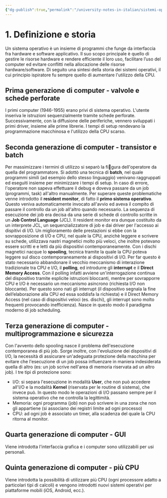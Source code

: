 ```yaml
---
{"dg-publish":true,"permalink":"/university-notes-in-italian/sistemi-operativi/1-definizione-e-storia/"}
---
```


# 1. Definizione e storia
Un sistema operativo è un insieme di programmi che funge da interfaccia fra hardware e software applicativo. Il suo scopo principale è quello di gestire le risorse hardware e rendere efficiente il loro uso, facilitare l’uso del computer ed evitare conflitti nella allocazione delle risorse hardware/software.
Di seguito una sintesi della storia dei sistemi operativi, il cui principio ispiratore fu sempre quello di aumentare l'utilizzo della CPU.

## Prima generazione di computer - valvole e schede perforate
I primi computer (1946-1955) erano privi di sistema operativo. L'utente inseriva le istruzioni sequenzialmente tramite schede perforate. Successivamente, con la diffusione delle periferiche, vennero sviluppati i primi driver, insieme alle prime librerie. I tempi di setup rendevano la programmazione macchinosa e l'utilizzo della CPU scarso.

## Seconda generazione di computer - transistor e batch
Per massimizzare i termini di utilizzo si separò la figura dell'operatore da quella del programmatore. Si adottò una tecnica di **batch**, nel quale programmi simili (ad esempio dello stesso linguaggio) venivano raggruppati ed eseguiti insieme per minimizzare i tempi di setup. In caso di errore, l'operatore non sapeva effettuare il debug e doveva passare da un job (programmi, task) all'altro manualmente. Per superare queste problematiche venne introdotto il **resident monitor**, di fatto il
**primo sistema operativo**. Questo veniva automaticamente invocato all'avvio ed aveva il compito di passare il controllo da un job all'altro quando necessario. La sequenza di esecuzione dei job era decisa da una serie di schede di controllo scritte in un **Job Control Language** (JCL). Il resident monitor era dunque costituito da un interprete JCL, un sequenzializzatore di job e dai driver per l'accesso ai dispitivi di I/O. Un miglioramento delle prestazioni si ebbe con la sovrapposizione di
I/O e CPU, nel quale la CPU, anzichè leggere e scrivere su schede, utilizzava nastri magnetici molto più veloci, che inoltre potevano essere scritti e e letti da più dispositivi contemporaneamente. Con i dischi magnetici nacque lo **spooling**, tecnica tramite la quale la CPU poteva leggere sul disco contemporaneamente ai dispositivi di I/O. Per far questo è stato necessario abbandonare il vecchio meccanismo di interazione tradizionale tra CPU e I/O, il **polling**, ed introdurre gli **interrupt** e il **Direct Memory Access**. Con il polling infatti avviene un'interrogazione continua del dispositivo tramite esplicite istruzioni bloccanti, mentre per sovrapporre CPU e I/O è necessario un meccanismo asincrono (richiesta I/O non bloccante). Per questo sono nati gli interrupt (il dispositivo segnala la fine dell’elaborazione alla CPU ed essa soddisfa la richiesta) e il Direct Memory Access (nel caso di dispositivi veloci (es. dischi), gli interrupt sono molto frequenti provocando inefficienza). Nasce in questo modo il paradigma moderno di job scheduling.

## Terza generazione di computer - multiprogrammazione e sicurezza
Con l'avvento dello spooling nasce il problema dell'esecuzione contemporanea di più job. Sorge inoltre, con l'evoluzione dei dispositivi di I/O, la necessità
di assicurare un'adeguata protezione della macchina per evitare che l'esecuzione di un job possa influenzare in maniera indesiderata quella di altro (es: un job scrive nell'area di memoria riservata ad un altro job). I tre tipi di protezione sono:
- I/O: si separa l'esecuzione in modalità **User**, che non può accedere all'I/O e la modalità **Kernel** (riservata per le routine di sistema), che invece può. In questo modo le operazioni di I/O passano sempre per il sistema operativo che ne controlla la legittimità.
- Memoria: ogni programma (job) non può scrivere in una zona che non gli appartiene (si associano dei registri limite ad ogni processo)
- CPU: ad ogni job è associato un timer, alla scadenza del quale la CPU ritorna al monitor.

## Quarta generazione di computer - GUI
Viene introdotta l'interfaccia grafica e i computer sono utilizzabili per usi personali.

## Quinta generazione di computer - più CPU
Viene introdotta la possibilità di utilizzare più CPU (ogni processore adatto a particolari tipi di calcoli) e vengono introdotti nuovi sistemi operativi per piattaforme mobili (iOS, Android, ecc.).